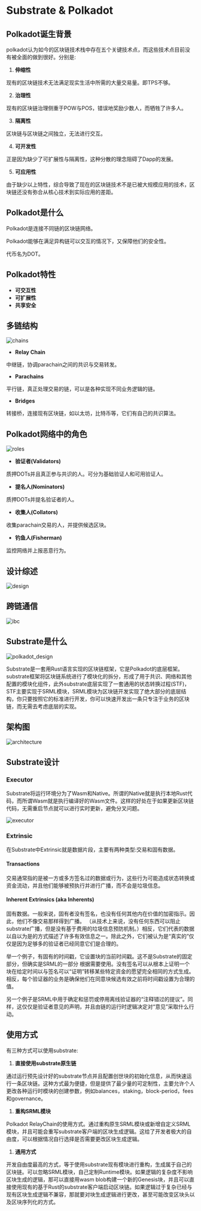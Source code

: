 # Substrate & Polkadot

## Polkadot诞生背景

polkadot认为如今的区块链技术栈中存在五个关键技术点，而这些技术点目前没有被全面的做到很好。分别是:

1. **伸缩性**

现有的区块链技术无法满足现实生活中所需的大量交易量。即TPS不够。

2. **治理性**

现有的区块链治理侧重于POW与POS，错误地奖励少数人，而牺牲了许多人。

3. **隔离性**

区块链与区块链之间独立，无法进行交互。

4. **可开发性**

正是因为缺少了可扩展性与隔离性，这种分散的理念阻碍了Dapp的发展。

5. **可应用性**

由于缺少以上特性，综合导致了现在的区块链技术不是已被大规模应用的技术，区块链还没有弥合从核心技术到实际应用的差距。

## Polkadot是什么

Polkadot是连接不同链的区块链网络。

Polkadot能够在满足异构链可以交互的情况下，又保障他们的安全性。

代币名为DOT。

## Polkadot特性

- **可交互性**
- **可扩展性**
- **共享安全**

## 多链结构

![chains](substrate&polkadot/polkadot_chains.png)

- **Relay Chain**

中继链，协调parachain之间的共识与交易转发。

- **Parachains**

平行链，真正处理交易的链，可以是各种实现不同业务逻辑的链。

- **Bridges**

转接桥，连接现有区块链，如以太坊，比特币等，它们有自己的共识算法。

## Polkadot网络中的角色

![roles](substrate&polkadot/roles.jpg)

- **验证者(Validators)**

质押DOTs并且真正参与共识的人。可分为基础验证人和可用验证人。

- **提名人(Nominators)**

质押DOTs并提名验证者的人。

- **收集人(Collators)**

收集parachain交易的人，并提供候选区块。

- **钓鱼人(Fisherman)**

监控网络并上报恶意行为。

## 设计综述

![design](substrate&polkadot/design.jpg)

## 跨链通信

![ibc](substrate&polkadot/ibc.jpg)

## Substrate是什么

![polkadot_design](substrate&polkadot/polkadot_design.png)

Substrate是一套用Rust语言实现的区块链框架，它是Polkadot的底层框架。substrate框架将区块链系统进行了模块化的拆分，形成了用于共识、网络和其他配置的模块化组件，此外substrate底层实现了一套通用的状态转换过程(STF)，STF主要实现于SRML模块，SRML模块为区块链开发实现了绝大部分的底层结构，你只要按照它的标准进行开发，你可以快速开发出一条只专注于业务的区块链，而无需去考虑底层的实现。

## 架构图

![architecture](substrate&polkadot/substrate_architecture.png)

## Substrate设计

### Executor

Substrate将运行环境分为了Wasm和Native。所谓的Native就是执行本地Rust代码，而所谓Wasm就是执行编译好的Wasm文件。这样的好处在于如果更新区块链代码，无需重启节点就可以进行实时更新，避免分叉问题。

![executor](substrate&polkadot/substrate_executor.png)

### Extrinsic

在Substrate中Extrinsic就是数据片段，主要有两种类型:交易和固有数据。

#### Transactions

交易通常指的是被一方或多方签名过的数据或行为，这些行为可能造成状态转换或资金流动，并且他们能够被预执行并进行广播，而不会是垃圾信息。

#### Inherent Extrinsics (aka Inherents)

固有数据。一般来说，固有者没有签名，也没有任何其他内在价值的加密指示。因此，他们不像交易那样得到广播。 （从技术上来说，没有任何东西可以阻止substrate广播，但是没有基于费用的垃圾信息预防机制。）相反，它们代表的数据以自以为是的方式描述了许多有效信息之一。除此之外，它们被认为是“真实的”仅仅是因为足够多的验证者已经同意它们是合理的。

举一个例子，有固有的时间戳，它设置块的当前时间戳。这不是Substrate的固定部分，但确实是SRML的一部分
 根据需要使用。没有签名可以从根本上证明一个块在给定时间以与签名可以“证明”转移某些特定资金的愿望完全相同的方式生成。相反，每个验证器的业务是确保他们在同意块候选有效之前将时间戳设置为合理的值。

另一个例子是SRML中用于确定和惩罚或停用离线验证器的“注释错过的提议”。同样，这仅仅是验证者意见的声明，并且由链的运行时逻辑决定对“意见”采取什么行动。

## 使用方式

有三种方式可以使用substrate:

1. **直接使用substrate原生链**

通过运行预先设计好的substrate节点并且配置创世块的初始化信息，从而快速运行一条区块链。这种方式最为便捷，但是提供了最少量的可定制性，主要允许个人更改各种运行时模块的创建参数，例如balances，staking，block-period，fees和governance。

1. **重构SRML模块**

Polkadot RelayChain的使用方式。通过重构原生SRML模块或新增自定义SRML模块，并且可能会重写substrate客户端的区块生成逻辑。这给了开发者极大的自由度，可以根据情况自行选择是否需要更改区块生成逻辑。

1. **通用方式**

开发自由度最高的方式，等于使用substrate现有模块进行重构，生成属于自己的区块链。可以忽略SRML模块，自己定制Runtime模块。如果逻辑的复杂度不影响区块生成的逻辑，那可以直接用wasm blob构建一个新的Genesis块，并且可以直接使用现有的基于Rust的substrate客户端启动区块链。如果逻辑过于复杂已经与现有区块生成逻辑不兼容，那就要对块生成逻辑进行更改，甚至可能改变区块头以及区块序列化的方式。

